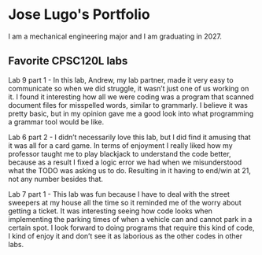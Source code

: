 
# Jose Lugo's Portfolio

I am a mechanical engineering major and I am graduating in 2027.

## Favorite CPSC120L labs

Lab 9 part 1 - In this lab, Andrew, my lab partner, made it very easy to communicate so when we did struggle, it wasn’t just one of us working on it. I found it interesting how all we were coding was a program that scanned document files for misspelled words, similar to grammarly. I believe it was pretty basic, but in my opinion gave me a good look into what programming a grammar tool would be like.

Lab 6 part 2 - I didn’t necessarily love this lab, but I did find it amusing that it was all for a card game. In terms of enjoyment I really liked how my professor taught me to play blackjack to understand the code better, because as a result I fixed a logic error we had when we misunderstood what the TODO was asking us to do. Resulting in it having to end/win at 21, not any number besides that.

Lab 7 part 1 - This lab was fun because I have to deal with the street sweepers at my house all the time so it reminded me of the worry about getting a ticket. It was interesting seeing how code looks when implementing the parking times of when a vehicle can and cannot park in a certain spot. I look forward to doing programs that require this kind of code, I kind of enjoy it and don’t see it as laborious as the other codes in other labs.
